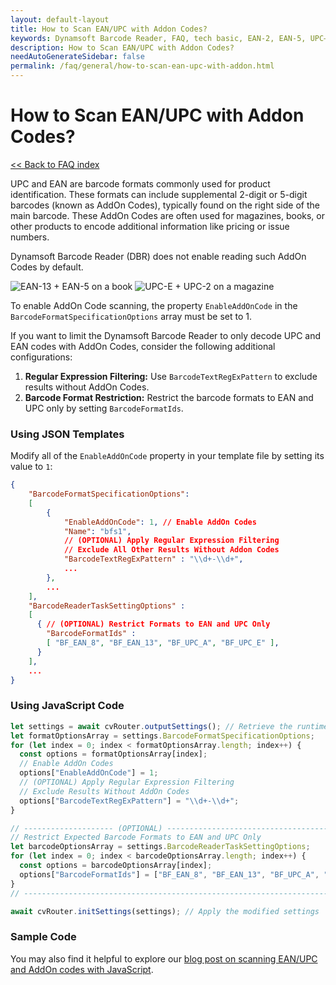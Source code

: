 ```yaml
---
layout: default-layout
title: How to Scan EAN/UPC with Addon Codes?
keywords: Dynamsoft Barcode Reader, FAQ, tech basic, EAN-2, EAN-5, UPC–A, Add-On, supplement
description: How to Scan EAN/UPC with Addon Codes?
needAutoGenerateSidebar: false
permalink: /faq/general/how-to-scan-ean-upc-with-addon.html
---
```


# How to Scan EAN/UPC with Addon Codes?

[<< Back to FAQ index](index.md)

UPC and EAN are barcode formats commonly used for product identification. These formats can include supplemental 2-digit or 5-digit barcodes (known as AddOn Codes), typically found on the right side of the main barcode. These AddOn Codes are often used for magazines, books, or other products to encode additional information like pricing or issue numbers.

Dynamsoft Barcode Reader (DBR) does not enable reading such AddOn Codes by default.

![EAN-13 + EAN-5 on a book](https://www.dynamsoft.com/codepool/img/2024/10/add-on/ean_13.jpg)
![UPC-E + UPC-2 on a magazine](https://www.dynamsoft.com/codepool/img/2024/10/add-on/upc_e.jpg)

To enable AddOn Code scanning, the property `EnableAddOnCode` in the `BarcodeFormatSpecificationOptions` array must be set to 1.

If you want to limit the Dynamsoft Barcode Reader to only decode UPC and EAN codes with AddOn Codes, consider the following additional configurations:
1. **Regular Expression Filtering:** Use `BarcodeTextRegExPattern` to exclude results without AddOn Codes.
2. **Barcode Format Restriction:** Restrict the barcode formats to EAN and UPC only by setting `BarcodeFormatIds`.

### Using JSON Templates

Modify all of the `EnableAddOnCode` property in your template file by setting its value to `1`:
```json
{
    "BarcodeFormatSpecificationOptions": 
    [
        {
            "EnableAddOnCode": 1, // Enable AddOn Codes
            "Name": "bfs1",
            // (OPTIONAL) Apply Regular Expression Filtering
            // Exclude All Other Results Without Addon Codes
            "BarcodeTextRegExPattern" : "\\d+-\\d+",
			...
        },
		...
    ],
    "BarcodeReaderTaskSettingOptions" : 
    [
      { // (OPTIONAL) Restrict Formats to EAN and UPC Only
        "BarcodeFormatIds" : 
        [ "BF_EAN_8", "BF_EAN_13", "BF_UPC_A", "BF_UPC_E" ],
      }
    ],
	...
}
```

### Using JavaScript Code

```javascript
let settings = await cvRouter.outputSettings(); // Retrieve the runtime settings
let formatOptionsArray = settings.BarcodeFormatSpecificationOptions;
for (let index = 0; index < formatOptionsArray.length; index++) {
  const options = formatOptionsArray[index];
  // Enable AddOn Codes
  options["EnableAddOnCode"] = 1;
  // (OPTIONAL) Apply Regular Expression Filtering
  // Exclude Results Without AddOn Codes
  options["BarcodeTextRegExPattern"] = "\\d+-\\d+";
}

// -------------------- (OPTIONAL) -------------------------------------------
// Restrict Expected Barcode Formats to EAN and UPC Only
let barcodeOptionsArray = settings.BarcodeReaderTaskSettingOptions;
for (let index = 0; index < barcodeOptionsArray.length; index++) {
  const options = barcodeOptionsArray[index];
  options["BarcodeFormatIds"] = ["BF_EAN_8", "BF_EAN_13", "BF_UPC_A", "BF_UPC_E"];
}
// ---------------------------------------------------------------------------

await cvRouter.initSettings(settings); // Apply the modified settings
```

### Sample Code

You may also find it helpful to explore our [blog post on scanning EAN/UPC and AddOn codes with JavaScript](https://www.dynamsoft.com/codepool/scan-ean-upc-and-its-add-on-javascript.html).